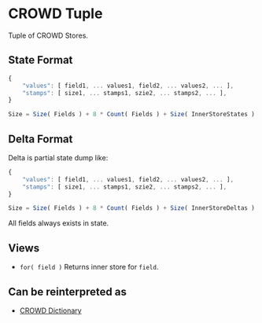 # CROWD Tuple

Tuple of CROWD Stores.

## State Format

```javascript
{
	"values": [ field1, ... values1, field2, ... values2, ... ],
	"stamps": [ size1, ... stamps1, szie2, ... stamps2, ... ],
}

Size = Size( Fields ) + 8 * Count( Fields ) + Size( InnerStoreStates )
```

## Delta Format

Delta is partial state dump like:

```javascript
{
	"values": [ field1, ... values1, field2, ... values2, ... ],
	"stamps": [ size1, ... stamps1, szie2, ... stamps2, ... ],
}

Size = Size( Fields ) + 8 * Count( Fields ) + Size( InnerStoreDeltas )
```

All fields always exists in state.

## Views

- `for( field )` Returns inner store for `field`.

## Can be reinterpreted as

- [CROWD Dictionary](../dict)
